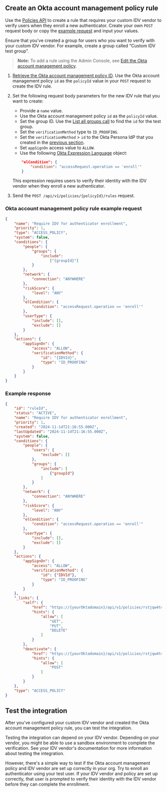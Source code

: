 ## Create an Okta account management policy rule

Use the [Policies API](https://developer.okta.com/docs/api/openapi/okta-management/management/tag/Policy/#tag/Policy/operation/createPolicyRule) to create a rule that requires your custom IDV vendor to verify users when they enroll a new authenticator. Create your own `POST` request body or copy the [example request](#okta-account-management-policy-rule-example-request) and input your values.

Ensure that you’ve created a group for users who you want to verify with your custom IDV vendor. For example, create a group called “Custom IDV test group”.

> **Note:** To add a rule using the Admin Console, see [Edit the Okta account management policy](https://help.okta.com/okta_help.htm?type=oie&id=ext-edit-oamp).

1. [Retrieve the Okta account management policy ID](/docs/guides/okta-account-management-policy/main/#retrieve-the-okta-account-management-policy-id). Use the Okta account management policy `id` as the `policyId` value in your `POST` request to create the IDV rule.

1. Set the following request body parameters for the new IDV rule that you want to create:

   * Provide a `name` value.
   * Use the Okta account management policy `id` as the `policyId` value.
   * Set the group ID. Use the [List all groups call](https://developer.okta.com/docs/api/openapi/okta-management/management/tag/Group/#tag/Group/operation/listGroups) to find the `id` for the test group.
   * Set the `verificationMethod` type to `ID_PROOFING`.
   * Set the `verificationMethod` > `id` to the Okta Persona IdP that you created in the [previous section](#create-the-idv-vendor-in-okta).
   * Set `appSignOn` access value to `ALLOW`.
   * Use the following [Okta Expression Language](/docs/reference/okta-expression-language-in-identity-engine/) object:

    ```json
        "elCondition": {
            "condition": "accessRequest.operation == 'enroll'"
        }
    ```

    This expression requires users to verify their identity with the IDV vendor when they enroll a new authenticator.

1. Send the `POST /api/v1/policies/{policyId}/rules` request.

### Okta account management policy rule example request

```json
{
    "name": "Require IDV for authenticator enrollment",
    "priority": 1,
    "type": "ACCESS_POLICY",
    "system": false,
    "conditions": {
        "people": {
            "groups": {
                "include":
                    ["{groupId}"]
            }
        },
        "network": {
            "connection": "ANYWHERE"
        },
        "riskScore": {
            "level": "ANY"
        },
        "elCondition": {
            "condition": "accessRequest.operation == 'enroll'"
        },
        "userType": {
            "include": [],
            "exclude": []
        }
    },
    "actions": {
        "appSignOn": {
            "access": "ALLOW",
            "verificationMethod": {
                "id": "{IDVId}",
                "type": "ID_PROOFING"
            }
        }
    }
}
```

### Example response

```json
{
    "id": "ruleId",
    "status": "ACTIVE",
    "name": "Require IDV for authenticator enrollment",
    "priority": 1,
    "created": "2024-11-14T21:16:55.000Z",
    "lastUpdated": "2024-11-14T21:16:55.000Z",
    "system": false,
    "conditions": {
        "people": {
            "users": {
                "exclude": []
            },
            "groups": {
                "include": [
                    {"groupId"}
                ]
            }
        },
        "network": {
            "connection": "ANYWHERE"
        },
        "riskScore": {
            "level": "ANY"
        },
        "elCondition": {
            "condition": "accessRequest.operation == 'enroll'"
        },
        "userType": {
            "include": [],
            "exclude": []
        }
    },
    "actions": {
        "appSignOn": {
            "access": "ALLOW",
            "verificationMethod": {
                "id": {"IDVId"},
                "type": "ID_PROOFING"
            }
        }
    },
    "_links": {
        "self": {
            "href": "https://{yourOktadomain}/api/v1/policies/rstjqw4t47yn9lXUK5d7/rules/rull5mrtqkAVfIyWT5d7",
            "hints": {
                "allow": [
                    "GET",
                    "PUT",
                    "DELETE"
                ]
            }
        },
        "deactivate": {
            "href": "https://{yourOktadomain}/api/v1/policies/rstjqw4t47yn9lXUK5d7/rules/rull5mrtqkAVfIyWT5d7/lifecycle/deactivate",
            "hints": {
                "allow": [
                    "POST"
                ]
            }
        }
    },
    "type": "ACCESS_POLICY"
}
```

## Test the integration

After you've configured your custom IDV vendor and created the Okta account management policy rule, you can test the integration.

Testing the integration can depend on your IDV vendor. Depending on your vendor, you might be able to use a sandbox environment to complete the verification. See your IDV vendor's documentation for more information about testing the integration.

However, there's a simple way to test if the Okta account management policy and IDV vendor are set up correctly in your org. Try to enroll an authenticator using your test user. If your IDV vendor and policy are set up correctly, that user is prompted to verify their identity with the IDV vendor before they can complete the enrollment.
